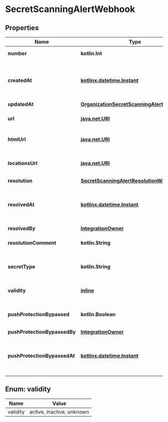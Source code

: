 
# SecretScanningAlertWebhook

## Properties
Name | Type | Description | Notes
------------ | ------------- | ------------- | -------------
**number** | **kotlin.Int** | The security alert number. |  [optional] [readonly]
**createdAt** | [**kotlinx.datetime.Instant**](kotlinx.datetime.Instant.md) | The time that the alert was created in ISO 8601 format: &#x60;YYYY-MM-DDTHH:MM:SSZ&#x60;. |  [optional] [readonly]
**updatedAt** | [**OrganizationSecretScanningAlertUpdatedAt**](OrganizationSecretScanningAlertUpdatedAt.md) |  |  [optional]
**url** | [**java.net.URI**](java.net.URI.md) | The REST API URL of the alert resource. |  [optional] [readonly]
**htmlUrl** | [**java.net.URI**](java.net.URI.md) | The GitHub URL of the alert resource. |  [optional] [readonly]
**locationsUrl** | [**java.net.URI**](java.net.URI.md) | The REST API URL of the code locations for this alert. |  [optional]
**resolution** | [**SecretScanningAlertResolutionWebhook**](SecretScanningAlertResolutionWebhook.md) |  |  [optional]
**resolvedAt** | [**kotlinx.datetime.Instant**](kotlinx.datetime.Instant.md) | The time that the alert was resolved in ISO 8601 format: &#x60;YYYY-MM-DDTHH:MM:SSZ&#x60;. |  [optional]
**resolvedBy** | [**IntegrationOwner**](IntegrationOwner.md) |  |  [optional]
**resolutionComment** | **kotlin.String** | An optional comment to resolve an alert. |  [optional]
**secretType** | **kotlin.String** | The type of secret that secret scanning detected. |  [optional]
**validity** | [**inline**](#Validity) | The token status as of the latest validity check. |  [optional]
**pushProtectionBypassed** | **kotlin.Boolean** | Whether push protection was bypassed for the detected secret. |  [optional]
**pushProtectionBypassedBy** | [**IntegrationOwner**](IntegrationOwner.md) |  |  [optional]
**pushProtectionBypassedAt** | [**kotlinx.datetime.Instant**](kotlinx.datetime.Instant.md) | The time that push protection was bypassed in ISO 8601 format: &#x60;YYYY-MM-DDTHH:MM:SSZ&#x60;. |  [optional]


<a id="Validity"></a>
## Enum: validity
Name | Value
---- | -----
validity | active, inactive, unknown



